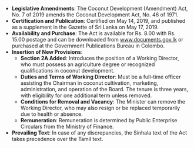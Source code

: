 - **Legislative Amendments**: The Coconut Development (Amendment) Act, No. 7 of 2019 amends the Coconut Development Act, No. 46 of 1971.
- **Certification and Publication**: Certified on May 14, 2019, and published as a supplement in the Gazette of Sri Lanka on May 17, 2019.
- **Availability and Purchase**: The Act is available for Rs. 8.00 with Rs. 15.00 postage and can be downloaded from www.documents.gov.lk or purchased at the Government Publications Bureau in Colombo.
- **Insertion of New Provisions**:
  - **Section 2A Added**: Introduces the position of a Working Director, who must possess an agriculture degree or recognized qualifications in coconut development.
  - **Duties and Terms of Working Director**: Must be a full-time officer assisting the Chairman in coconut cultivation, marketing, administration, and operation of the Board. The tenure is three years, with eligibility for one additional term unless removed.
  - **Conditions for Removal and Vacancy**: The Minister can remove the Working Director, who may also resign or be replaced temporarily due to health or absence.
  - **Remuneration**: Remuneration is determined by Public Enterprise Circulars from the Ministry of Finance.
- **Prevailing Text**: In case of any discrepancies, the Sinhala text of the Act takes precedence over the Tamil text.